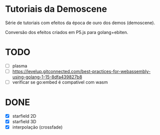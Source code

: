 # Tutoriais da Demoscene

Série de tutoriais com efeitos da época de ouro dos demos (demoscene).

Conversão dos efeitos criados em P5.js para golang+ebiten.

# TODO
- [ ] plasma
- [ ] https://levelup.gitconnected.com/best-practices-for-webassembly-using-golang-1-15-8dfa439827b8
- [ ] verificar se go:embed é compativel com wasm

# DONE
- [x] starfield 2D
- [x] starfield 3D
- [x] interpolação (crossfade)
